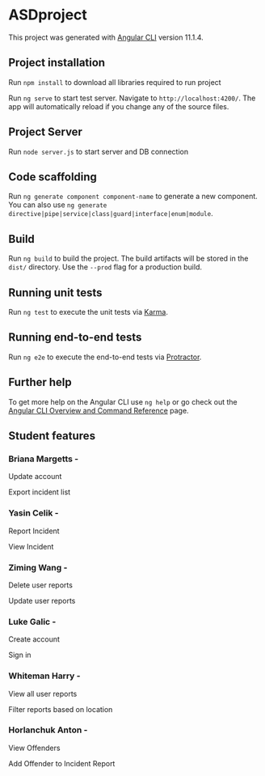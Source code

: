 # ASDproject

This project was generated with [Angular CLI](https://github.com/angular/angular-cli) version 11.1.4.
## Project installation
Run `npm install` to download all libraries required to run project

Run `ng serve` to start test server. Navigate to `http://localhost:4200/`. The app will automatically reload if you change any of the source files.

## Project Server

Run `node server.js` to start server and DB connection


## Code scaffolding

Run `ng generate component component-name` to generate a new component. You can also use `ng generate directive|pipe|service|class|guard|interface|enum|module`.

## Build

Run `ng build` to build the project. The build artifacts will be stored in the `dist/` directory. Use the `--prod` flag for a production build.

## Running unit tests

Run `ng test` to execute the unit tests via [Karma](https://karma-runner.github.io).

## Running end-to-end tests

Run `ng e2e` to execute the end-to-end tests via [Protractor](http://www.protractortest.org/).

## Further help

To get more help on the Angular CLI use `ng help` or go check out the [Angular CLI Overview and Command Reference](https://angular.io/cli) page.

## Student features
### Briana Margetts -

Update account

Export incident list


### Yasin Celik - 

Report Incident

View Incident


### Ziming Wang - 

Delete user reports

Update user reports


### Luke Galic -

Create account

Sign in


### Whiteman Harry - 

View all user reports

Filter reports based on location


### Horlanchuk Anton -

View Offenders

Add Offender to Incident Report
